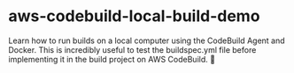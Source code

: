 # aws-codebuild-local-build-demo
Learn how to run builds on a local computer using the CodeBuild Agent and Docker. This is incredibly useful to test the buildspec.yml file before implementing it in the build project on AWS CodeBuild. 🚀
